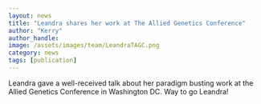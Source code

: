 ```yaml
---
layout: news
title: "Leandra shares her work at The Allied Genetics Conference"
author: "Kerry"
author_handle: 
image: /assets/images/team/LeandraTAGC.png
category: news
tags: [publication]
---
```

Leandra gave a well-received talk about her paradigm busting work at the Allied Genetics Conference in Washington DC. Way to go Leandra!